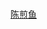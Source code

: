 <!--
 * @Author: panlq01@mingyuanyun.com
 * @Date: 2020-10-12 19:28:09
 * @Description: Some desc
 * @LastEditors: panlq01@mingyuanyun.com
 * @LastEditTime: 2020-10-12 19:28:31
-->
### 
[陈煎鱼](https://eddycjy.com/posts/go/gin/2018-02-14-jwt/)